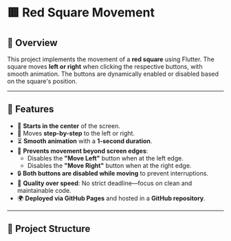 # 🟥 Red Square Movement

## 🚀 Overview
This project implements the movement of a **red square** using Flutter. The square moves **left or right** when clicking the respective buttons, with smooth animation. The buttons are dynamically enabled or disabled based on the square's position.

---

## 📌 Features

- 🏁 **Starts in the center** of the screen.
- 🎯 Moves **step-by-step** to the left or right.
- ⏳ **Smooth animation** with a **1-second duration**.
- 🚫 **Prevents movement beyond screen edges**:
  - Disables the **"Move Left"** button when at the left edge.
  - Disables the **"Move Right"** button when at the right edge.
- 🔒 **Both buttons are disabled while moving** to prevent interruptions.
- 🚀 **Quality over speed**: No strict deadline—focus on clean and maintainable code.
- 🌍 **Deployed via GitHub Pages** and hosted in a **GitHub repository**.

---

## 📂 Project Structure

